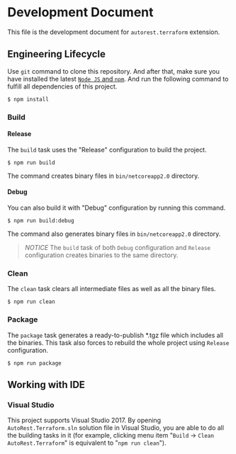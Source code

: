 # Development Document

This file is the development document for `autorest.terraform` extension.

## Engineering Lifecycle

Use `git` command to clone this repository. And after that, make sure you have installed the latest [`Node JS` and `npm`](https://nodejs.org/). And run the following command to fulfill all dependencies of this project.

```shell
$ npm install
```

### Build

#### Release

The `build` task uses the "Release" configuration to build the project.

```shell
$ npm run build
```

The command creates binary files in `bin/netcoreapp2.0` directory.

#### Debug

You can also build it with "Debug" configuration by running this command.

```shell
$ npm run build:debug
```

The command also generates binary files in `bin/netcoreapp2.0` directory.

> *NOTICE* The `build` task of both `Debug` configuration and `Release` configuration creates binaries to the same directory.

### Clean

The `clean` task clears all intermediate files as well as all the binary files.

```shell
$ npm run clean
```

### Package

The `package` task generates a ready-to-publish *.tgz file which includes all the binaries. This task also forces to rebuild the whole project using `Release` configuration.

```shell
$ npm run package
```

## Working with IDE

### Visual Studio

This project supports Visual Studio 2017. By opening `AutoRest.Terraform.sln` solution file in Visual Studio, you are able to do all the building tasks in it (for example, clicking menu item "`Build` → `Clean AutoRest.Terraform`" is equivalent to "`npm run clean`").
